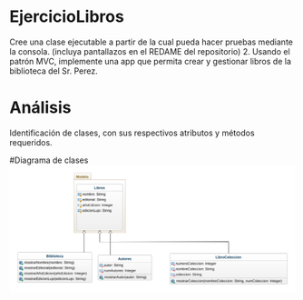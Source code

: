 # EjercicioLibros
Cree una clase ejecutable a partir de la cual pueda hacer pruebas mediante la consola. (incluya pantallazos en el REDAME del repositorio)  2. Usando el patrón MVC, implemente una app que permita crear y gestionar libros de la biblioteca del Sr. Perez.

# Análisis
Identificación de clases, con sus respectivos atributos y métodos requeridos.


#Diagrama de clases
![Diagrama de Clases](class-diagram.png "Diagrama de Clases")